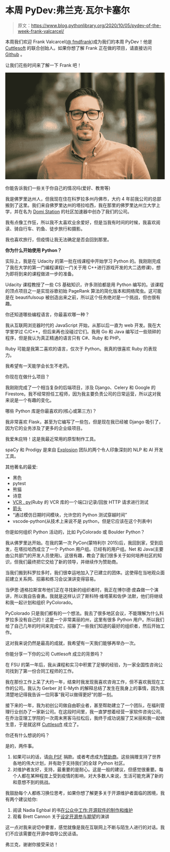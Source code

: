 # 本周 PyDev:弗兰克·瓦尔卡塞尔

> 原文：<https://www.blog.pythonlibrary.org/2020/10/05/pydev-of-the-week-frank-valcarcel/>

本周我们欢迎 Frank Valcarcel([@ fmdfrank](https://twitter.com/fmdfrank))成为我们的本周 PyDev！他是 [Cuttlesoft](https://cuttlesoft.com/) 的联合创始人。如果你想了解 Frank 正在做的项目，请直接访问 [Github](https://github.com/frankv) 。

让我们花些时间来了解一下 Frank 吧！

![ Frank Valcarcel ](img/67ec20a602b9725f66b64cad9a59cefa.png)

你能告诉我们一些关于你自己的情况吗(爱好、教育等)

我是佛罗里达州人，但我现在住在科罗拉多州丹佛市，大约 4 年前我公司的总部搬到了这里。我们来自佛罗里达州的塔拉哈西，我在那里的佛罗里达州立大学上学，并在名为 [Domi Station](https://www.domistation.org/) 的社区加速器中创办了我们的公司。

我有点像工作狂，所以我不太喜欢业余爱好，但是当我有时间的时候，我喜欢阅读、骑自行车、钓鱼、徒步旅行和摄影。

我也喜欢旅行，但疫情让我无法确定是否会回到那里。

**你为什么开始使用 Python？**

实际上，我是在 Udacity 的第一批在线课程中开始学习 Python 的。我刚刚完成了我在大学的第一门编程课程(一门关于用 C++进行游戏开发的大二选修课)，想为即将到来的课程做进一步的准备。

Udacity 课程教授了一些 CS 基础知识，许多测验都是用 Python 编写的。该课程的顶点项目之一是实现谷歌初始 PageRank 算法的简化版本和网络爬虫。这可能是在 beautifulsoup 被创造出来之前，所以这个任务绝对是一个挑战，但也很有趣。

你还知道哪些编程语言，你最喜欢哪一种？

我从互联网浏览器时代的 JavaScript 开始，从那以后一直为 web 开发。我在大学里学过 C/C++，但后来再也没碰过它们。我用 Go 和 Java 编写过一些琐碎的程序，但是我认为真正精通的语言只有 C#、Ruby 和 PHP。

Ruby 可能是我第二喜欢的语言，仅次于 Python。我真的很喜欢 Ruby 的表现力。

我希望有一天能学会长生不老药。

你现在在做什么项目？

我刚刚完成了一个相当复杂的后端项目，涉及 Django、Celery 和 Google 的 Firestore。我不经常担任工程师，因为我主要负责公司的日常运营，所以这对我来说是一个有趣的变化。

哪些 Python 库是你最喜欢的(核心或第三方)？

我非常喜欢 Flask，甚至为它编写了一些包，但是现在我已经被 Django 吸引了，因为它的业务涉及了更多的企业级项目。

我爱朱庇特！这是我最近常用的原型制作工具。

spaCy 和 Prodigy 是来自 [Explosion](https://explosion.ai/) 团队的两个令人印象深刻的 NLP 和 AI 开发工具。

其他著名的最爱:

*   黑色
*   pytest
*   熊猫
*   诗意
*   [VCR . py](https://vcrpy.readthedocs.io/en/latest/)(Ruby 的 VCR 库的一个端口)记录/回放 HTTP 请求进行测试
*   [箭头](https://arrow.readthedocs.io/en/stable/)
*   “通过模仿日期时间模块，允许您的 Python 测试穿越时间”
*   vscode-python(从技术上来说不是 python，但是它应该在这个列表中)

你是如何组织 Python 活动的，比如 PyColorado 或 Boulder Python？

我从佛罗里达开始。在我的第一次 PyCon(蒙特利尔 2015)后，我回到家，受到启发，在塔拉哈西成立了一个 Python 用户组。已经有的用户组。Net 和 Java(主要由公共部门的开发人员使用)。这很有趣，教会了我们很多关于如何培养社区的知识，但我们最终把它交给了新的领导，并继续作为赞助商。

当我们搬到科罗拉多时，我们很幸运地加入了已建立的团体。这使得在当地观众面前建立关系网、招募和练习会议演讲变得容易。

当伊恩·道格拉斯宣布他们正在寻找新的组织者时，我正在博尔德·皮森做一个演讲，所以我自告奋勇。我就是这样认识了斯科特·维塔莱和佐伊·法默，他们将继续和我一起计划和组织 PyColorado。

PyColorado 只是我们都有的一个想法。我去了很多地区会议，不能理解为什么科罗拉多没有自己的！这是一个非常美丽的州，这里有很多 Python 用户。所以我们给了自己几年的时间来完成它，招募了一些我们知道的最好的组织者，然后开始工作。

这对我来说仍然是最高的成就，我希望有一天我们能够再举办一次。

你能分享一下你的公司 Cuttlesoft 成立的背景吗？

在 FSU 的第一年后，我从课程和实习中积累了足够的经验，为一家全国性咨询公司找到了第一份合同工程师的工作。

我在那份工作上呆了大约一年，结束时我发现我喜欢咨询工作，但不喜欢我现在工作的公司。我认为 Gerber 对 E-Myth 的解释总结了发生在我身上的事情，因为我清楚地记得我告诉一位同事“我可以做得更好”的那一刻。

接下来的一年，我为初创公司做自由职业者，甚至帮助建立了一个团队，在福利管理行业创办了一家新公司。在这段时间里，我一直梦想着经营一家软件咨询公司。在乔治亚理工学院的一次周末黑客马拉松后，我终于成功说服了艾米丽和我一起做生意，于是就这样 [Cuttlesoft](https://cuttlesoft.com/) 成立了。

你还有什么想说的吗？

是的，两件事。

1.  如果可以的话，请[向 PSF](https://www.python.org/psf/donations/) 捐款。或者考虑成为[赞助商](https://www.python.org/psf/sponsorship/)。这些捐赠支持了世界各地的伟大计划，并有助于支持我们的全球 Python 社区。
2.  对维护者友好，支持，最重要的是耐心。这是一般的建议，但感觉很重要。每个人都在某种程度上受到疫情的影响，对大多数人来说，生活可能充满了新的和意想不到的挑战。

我鼓励每个人都练习换位思考，如果你想了解更多关于开源维护者面临的困境，我有两个建议给你:

1.  阅读 Nadia Eghbal 的书[在公众中工作:开源软件的制作和维护](https://www.amazon.com/dp/0578675862/)
2.  观看 Brett Cannon 关于[设定开源参与期望](https://www.youtube.com/watch?v=-Nk-8fSJM6I&ab_channel=PyCascades)的演讲

这一点对我来说切中要害，感觉就像是我在互联网上不断与陌生人进行的对话。我们不应该需要在开源中倡导公民话语。

弗兰克，谢谢你接受采访！